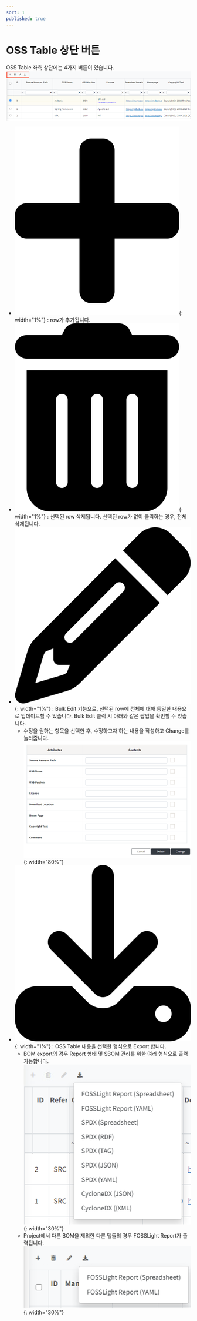 ```yaml
---
sort: 1
published: true
---
```


# OSS Table 상단 버튼
OSS Table 좌측 상단에는 4가지 버튼이 있습니다.
  ![OSSTableEdit](../../images/common/oss_table_functions/oss_table_edit.png)
- ![TablePlusBtn](../../images/common/oss_table_buttons/plus.png){: width="1%"} : row가 추가됩니다.
- ![TableDeleteBtn](../../images/common/oss_table_buttons/trash_can.png){: width="1%"} : 선택된 row 삭제됩니다. 선택된 row가 없이 클릭하는 경우, 전체 삭제됩니다.
- ![TableChangeBtn](../../images/common/oss_table_buttons/bulk_edit.png){: width="1%"} : Bulk Edit 기능으로, 선택된 row에 전체에 대해 동일한 내용으로 업데이트할 수 있습니다. Bulk Edit 클릭 시 아래와 같은 팝업을 확인할 수 있습니다.
  - 수정을 원하는 항목을 선택한 후, 수정하고자 하는 내용을 작성하고 Change를 눌러줍니다.
    ![BulkEditDetail](../../images/common/oss_table_buttons/bulk_edit_detail.png){: width="80%"}
- ![TableDownloadBtn](../../images/common/oss_table_buttons/download.png){: width="1%"} : OSS Table 내용을 선택한 형식으로 Export 합니다.
  - BOM export의 경우 Report 형태 및 SBOM 관리를 위한 여러 형식으로 출력 가능합니다.<br/>
    ![ExportListBOM](../../images/common/oss_table_buttons/export_popup_2.png){: width="30%"}
  - Project에서 다른 BOM을 제외한 다른 탭들의 경우 FOSSLight Report가 출력됩니다.<br/>
    ![ExportListOthers](../../images/common/oss_table_buttons/export_popup_1.png){: width="30%"}
